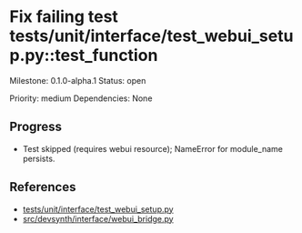 # Fix failing test tests/unit/interface/test_webui_setup.py::test_function
Milestone: 0.1.0-alpha.1
Status: open

Priority: medium
Dependencies: None

## Progress
- Test skipped (requires webui resource); NameError for module_name persists.

## References
- [tests/unit/interface/test_webui_setup.py](../tests/unit/interface/test_webui_setup.py)
- [src/devsynth/interface/webui_bridge.py](../src/devsynth/interface/webui_bridge.py)
